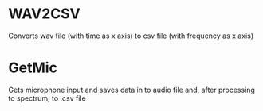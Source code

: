 # WAV2CSV
Converts wav file (with time as x axis) to csv file (with frequency as x axis) 

# GetMic
Gets microphone input and saves data in to audio file and, after processing to spectrum, to .csv file

